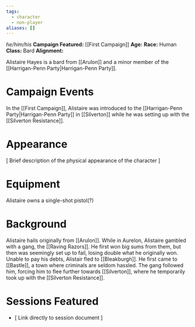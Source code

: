 ```yaml
---
tags:
  - character
  - non-player
aliases: []
---
```

_he/him/his_
**Campaign Featured:** [[First Campaign]]
**Age:** 
**Race:** Human
**Class:** Bard
**Alignment:** 

Alistaire Hayes is a bard from [[Arulon]] and a minor member of the [[Harrigan-Penn Party|Harrigan-Penn Party]].

# Campaign Events

In the [[First Campaign]], Alistaire was introduced to the [[Harrigan-Penn Party|Harrigan-Penn Party]] in [[Silverton]] while he was setting up with the [[Silverton Resistance]].

# Appearance

\[ Brief description of the physical appearance of the character ]

# Equipment

Alistaire owns a single-shot pistol(?)

# Background

Alistaire hails originally from [[Arulon]]. While in Aurelon, Alistaire gambled with a gang, the [[Raving Razors]]. He first won big sums from them, but then was seemingly set up to fail, losing double what he originally won. Unable to pay his debts, Alistair fled to [[Bleakburgh]]. He first came to [[Bastle]], a town where criminals are seldom hassled. The gang followed him, forcing him to flee further towards [[Silverton]], where he temporarily took up with the [[Silverton Resistance]].

# Sessions Featured

- \[ Link directly to session document ]